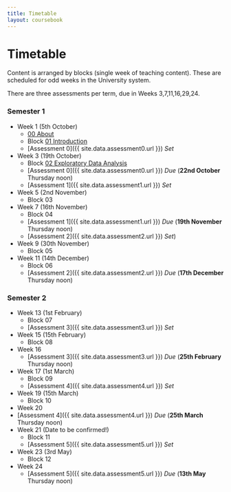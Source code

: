 ```yaml
---
title: Timetable
layout: coursebook
---
```


# Timetable

Content is arranged by blocks (single week of teaching content). These are scheduled for odd weeks in the University system.

There are three assessments per term, due in Weeks 3,7,11,16,29,24.

### Semester 1

* Week 1 (5th October)
  * [00 About](/coursebook/00.md)
  * Block [01 Introduction](/coursebook/01.md)
  * [Assessment 0]({{ site.data.assessment0.url }}) *Set*
* Week 3 (19th October)
  * Block [02 Exploratory Data Analysis](/coursebook/02.md)
  * [Assessment 0]({{ site.data.assessment0.url }}) *Due* (**22nd October** Thursday noon)
  * [Assessment 1]({{ site.data.assessment1.url }}) *Set*
* Week 5 (2nd November)
  * Block 03
* Week 7 (16th November)
  * Block 04
  * [Assessment 1]({{ site.data.assessment1.url }}) *Due* (**19th November** Thursday noon)
  * [Assessment 2]({{ site.data.assessment2.url }}) *Set*)
* Week 9 (30th November)
  * Block 05
* Week 11 (14th December)
  * Block 06
  * [Assessment 2]({{ site.data.assessment2.url }}) *Due* (**17th December** Thursday noon)

### Semester 2

* Week 13 (1st February)
  * Block 07
  * [Assessment 3]({{ site.data.assessment3.url }}) *Set*
* Week 15 (15th February)
  * Block 08
* Week 16
  * [Assessment 3]({{ site.data.assessment3.url }}) *Due* (**25th February** Thursday noon)
* Week 17 (1st March)
  * Block 09
  * [Assessment 4]({{ site.data.assessment4.url }}) *Set*
* Week 19 (15th March)
  * Block 10
* Week 20
* [Assessment 4]({{ site.data.assessment4.url }}) *Due* (**25th March** Thursday noon)
* Week 21 (Date to be confirmed!)
  * Block 11
  * [Assessment 5]({{ site.data.assessment5.url }}) *Set*
* Week 23 (3rd May)
  * Block 12
* Week 24
  * [Assessment 5]({{ site.data.assessment5.url }}) *Due* (**13th May** Thursday noon)
